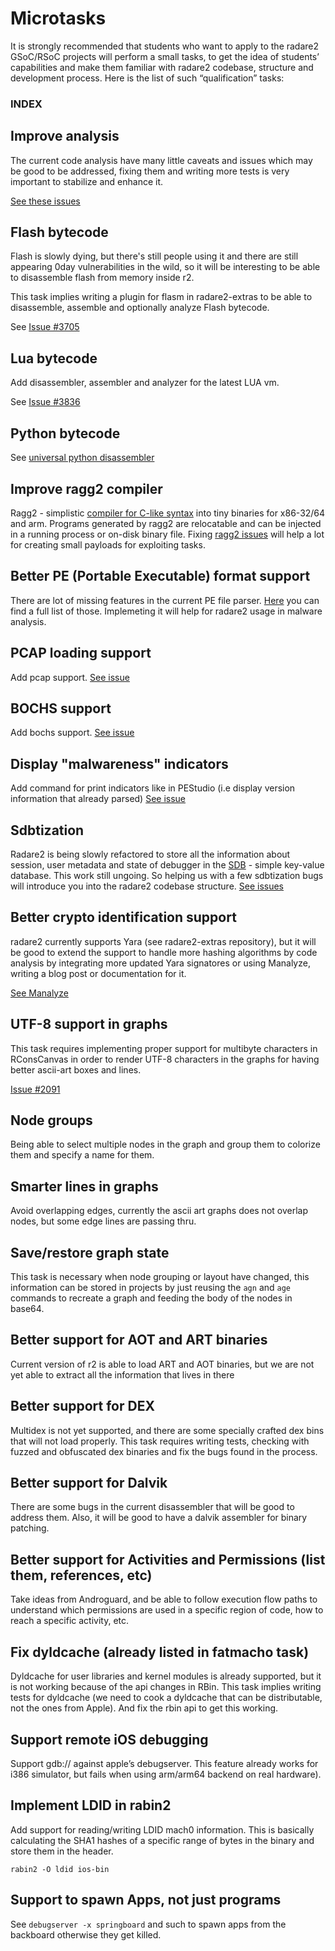 # Microtasks

It is strongly recommended that students who want to apply to the radare2 GSoC/RSoC projects will perform a small tasks, to get the idea of students’ capabilities and make them familiar with radare2 codebase, structure and development process. Here is the list of such “qualification” tasks:

### INDEX

## Improve analysis

The current code analysis have many little caveats and issues which may be good to be addressed, fixing them and writing more tests is very important to stabilize and enhance it.

[See these issues](https://github.com/radare/radare2/issues?q=is%3Aissue+is%3Aopen+label%3Aanal)

## Flash bytecode

Flash is slowly dying, but there's still people using it and there are still appearing 0day vulnerabilities in the wild, so it will be interesting to be able to disassemble flash from memory inside r2.

This task implies writing a plugin for flasm in radare2-extras to be able to disassemble, assemble and optionally analyze Flash bytecode.

See [Issue #3705](https://github.com/radare/radare2/issues/3705)
 
## Lua bytecode
Add disassembler, assembler and analyzer for the latest LUA vm.

See [Issue #3836](https://github.com/radare/radare2/issues/3836)
 
## Python bytecode
See [universal python disassembler](https://github.com/evanw/unwind)

## Improve ragg2 compiler
Ragg2 - simplistic [compiler for C-like syntax](http://radare.today/posts/payloads-in-c/) into tiny binaries for x86-32/64 and arm. Programs generated by ragg2 are relocatable and can be injected in a running process or on-disk binary file. Fixing [ragg2 issues](https://github.com/radare/radare2/issues?q=is%3Aopen+is%3Aissue+label%3Aragg2) will help a lot for creating small payloads for exploiting tasks.

## Better PE (Portable Executable) format support
There are lot of missing features in the current PE file parser. [Here](https://github.com/radare/radare2/issues/921) you can find a full list of those. Implemeting it will help for radare2 usage in malware analysis.

## PCAP loading support
Add pcap support. [See issue](https://github.com/radare/radare2/issues/3574)

## BOCHS support
Add bochs support. [See issue](https://github.com/radare/radare2/issues/4059)

## Display "malwareness" indicators
Add command for print indicators like in PEStudio (i.e display version information that already parsed) [See issue](https://github.com/radare/radare2/issues/4128)

## Sdbtization
Radare2 is being slowly refactored to store all the information about session, user metadata and state of debugger in the [SDB](https://github.com/radare/sdb) - simple key-value database. This work still ungoing. So helping us with a few sdbtization bugs will introduce you into the radare2 codebase structure.
[See issues](https://github.com/radare/radare2/issues?q=is%3Aopen+is%3Aissue+label%3Asdbtization)

## Better crypto identification support

radare2 currently supports Yara (see radare2-extras repository), but it will be good to extend the support to handle more hashing algorithms by code analysis by integrating more updated Yara signatores or using Manalyze, writing a blog post or documentation for it.

[See Manalyze](https://github.com/JusticeRage/Manalyze)

## UTF-8 support in graphs

This task requires implementing proper support for multibyte characters in RConsCanvas in order to render UTF-8 characters in the graphs for having better ascii-art boxes and lines.

[Issue #2091](https://github.com/radare/radare2/issues/2091)

## Node groups

Being able to select multiple nodes in the graph and group them to colorize them and specify a name for them.

## Smarter lines in graphs

Avoid overlapping edges, currently the ascii art graphs does not overlap nodes, but some edge lines are passing thru.

## Save/restore graph state

This task is necessary when node grouping or layout have changed, this information can be stored in projects by just reusing the `agn` and `age` commands to recreate a graph and feeding the body of the nodes in base64.

## Better support for AOT and ART binaries

Current version of r2 is able to load ART and AOT binaries, but we are not yet able to extract all the information that lives in there

## Better support for DEX

Multidex is not yet supported, and there are some specially crafted dex bins that will not load properly. This task requires writing tests, checking with fuzzed and obfuscated dex binaries and fix the bugs found in the process.

## Better support for Dalvik

There are some bugs in the current disassembler that will be good to address them. Also, it will be good to have a dalvik assembler for binary patching.

## Better support for Activities and Permissions (list them, references, etc)

Take ideas from Androguard, and be able to follow execution flow paths to understand which permissions are used in a specific region of code, how to reach a specific activity, etc.

## Fix dyldcache (already listed in fatmacho task)

Dyldcache for user libraries and kernel modules is already supported, but it is not working because of the api changes in RBin. This task implies writing tests for dyldcache (we need to cook a dyldcache that can be distributable, not the ones from Apple). And fix the rbin api to get this working.

## Support remote iOS debugging

Support gdb:// against apple’s debugserver. This feature already works for i386 simulator, but fails when using arm/arm64 backend on real hardware).

## Implement LDID in rabin2
Add support for reading/writing LDID mach0 information. This is basically calculating the SHA1 hashes of a specific range of bytes in the binary and store them in the header.

```
rabin2 -O ldid ios-bin
```

## Support to spawn Apps, not just programs
See `debugserver -x springboard` and such to spawn apps from the backboard otherwise they get killed.


